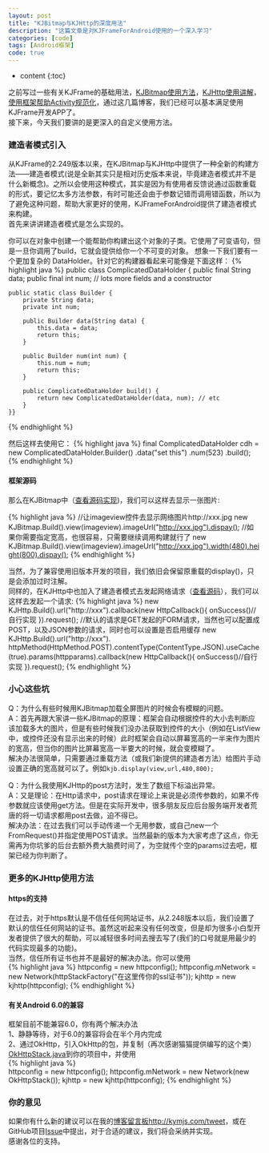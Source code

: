 ```yaml
---
layout: post
title: "KJBitmap与KJHttp的深度用法"
description: "这篇文章是对KJFrameForAndroid使用的一个深入学习"
categories: [code]
tags: [Android框架]
code: true
--- 
```


* content
{:toc}

之前写过一些有关KJFrame的基础用法，[KJBitmap使用方法](http://www.kymjs.com/code/2015/03/25/01/)，[KJHttp使用讲解](http://www.kymjs.com/code/2015/05/12/01/)，[使用框架帮助Activity规范化](http://www.kymjs.com/code/2015/05/10/01/)，通过这几篇博客，我们已经可以基本满足使用KJFrame开发APP了。   
接下来，今天我们要讲的是更深入的自定义使用方法。 

### 建造者模式引入
从KJFrame的2.249版本以来，在KJBitmap与KJHttp中提供了一种全新的构建方法——建造者模式(说是全新其实只是相对历史版本来说，毕竟建造者模式并不是什么新概念)。之所以会使用这种模式，其实是因为有使用者反馈说通过函数重载的形式，要记忆太多方法参数，有时可能还会由于参数记错而调用错函数，所以为了避免这种问题，帮助大家更好的使用，KJFrameForAndroid提供了建造者模式来构建。    
首先来讲讲建造者模式是怎么实现的。

你可以在对象中创建一个能帮助你构建出这个对象的子类。它使用了可变语句，但是一旦你调用了build，它就会提供给你一个不可变的对象。
想象一下我们要有一个更加复杂的 DataHolder。针对它的构建器看起来可能像是下面这样：
{% highlight java %} 
    public class ComplicatedDataHolder {
    public final String data;
    public final int num;
    // lots more fields and a constructor
 
    public static class Builder {
        private String data;
        private int num;
 
        public Builder data(String data) {
            this.data = data;
            return this;
        }
 
        public Builder num(int num) {
            this.num = num;
            return this;
        }
 
        public ComplicatedDataHolder build() {
            return new ComplicatedDataHolder(data, num); // etc
        }  
    }}
{% endhighlight %}

然后这样去使用它：
{% highlight java %} 
    final ComplicatedDataHolder cdh = new ComplicatedDataHolder.Builder()
      .data("set this")
      .num(523)
      .build();
{% endhighlight %}

#### 框架源码
那么在KJBitmap中（[查看源码实现](https://github.com/kymjs/KJFrameForAndroid/blob/master/KJFrame/kjframe/src/main/java/org/kymjs/kjframe/KJBitmap.java))，我们可以这样去显示一张图片:

{% highlight java %} 
    //让imageview控件去显示网络图片http://xxx.jpg
    new KJBitmap.Build().view(imageview).imageUrl("http://xxx.jpg").dispay();
    //如果你需要指定宽高，也很容易，只需要继续调用构建就行了
    new KJBitmap.Build().view(imageview).imageUrl("http://xxx.jpg").width(480).height(800).dispay();
{% endhighlight %}

当然，为了兼容使用旧版本开发的项目，我们依旧会保留原重载的display()，只是会添加过时注解。   
同样的，在KJHttp中也加入了建造者模式去发起网络请求（[查看源码](https://github.com/kymjs/KJFrameForAndroid/blob/master/KJFrame/kjframe/src/main/java/org/kymjs/kjframe/KJHttp.java)），我们可以这样去发起一个请求:
{% highlight java %} 
    new KJHttp.Build().url("http://xxx").callback(new HttpCallback(){
        onSuccess()//自行实现
    }).request();
    //默认的请求是GET发起的FORM请求，当然也可以配置成POST，以及JSON参数的请求，同时也可以设置是否启用缓存
    new KJHttp.Build().url("http://xxx").
    httpMethod(HttpMethod.POST).contentType(ContentType.JSON).useCache(true).params(httpparams).callback(new HttpCallback(){
        onSuccess()//自行实现
    }).request();
{% endhighlight %}

### 小心这些坑
Q：为什么有些时候用KJBitmap加载全屏图片的时候会有模糊的问题。   
A：首先再跟大家讲一些KJBitmap的原理：框架会自动根据控件的大小去判断应该加载多大的图片，但是有些时候我们没办法获取到控件的大小（例如在ListView中，或控件还没有显示出来的时候）此时框架会自动以屏幕宽高的一半来作为图片的宽高，但当你的图片比屏幕宽高一半要大的时候，就会变模糊了。    
解决办法很简单，只需要通过重载方法（或我们新提供的建造者方法）给图片手动设置正确的宽高就可以了。例如```kjb.display(view,url,480,800);```   

Q：为什么我使用KJHttp的post方法时，发生了数组下标溢出异常。    
A：又是理论：在Http请求中，post请求在理论上来说是必须传参数的，如果不传参数就应该使用get方法。但是在实际开发中，很多朋友反应后台服务端开发者荒唐的将一切请求都用post去做，迫不得已。    
解决办法：在过去我们可以手动传递一个无用参数，或自己new一个FromRequest()并指定使用POST请求。当然最新的版本为大家考虑了这点，你无需再为你坑爹的后台去额外费大脑费时间了，为空就传个空的params过去吧，框架已经为你判断了。    

### 更多的KJHttp使用方法

#### https的支持  
在过去，对于https默认是不信任任何网站证书，从2.248版本以后，我们设置了默认的信任任何网站的证书。虽然这听起来没有任何改变，但是却为很多小白型开发者提供了很大的帮助，可以减轻很多时间去搜去写了(我们的口号就是用最少的代码实现最多的功能)。       
当然，信任所有证书也并不是最好的解决办法。你可以使用   
{% highlight java %} 
      httpconfig = new httpconfig();
      httpconfig.mNetwork = new Network(httpStackFactory("在这里传你的ssl证书"));
      kjhttp = new kjhttp(httpconfig);
{% endhighlight %}

#### 有关Android 6.0的兼容   
框架目前不能兼容6.0，你有两个解决办法   
1、静静等待，对于6.0的兼容将会在半个月内完成    
2、通过OkHttp，引入OkHttp的包，并复制（再次感谢猫猫提供编写的这个类）[OkHttpStack.java](http://kymjs.com/resource/OkHttpStack.java)到你的项目中，并使用  
{% highlight java %}  
      httpconfig = new httpconfig();
      httpconfig.mNetwork = new Network(new OkHttpStack());
      kjhttp = new kjhttp(httpconfig);
{% endhighlight %}

### 你的意见
如果你有什么新的建议可以在我的[博客留言板http://kymjs.com/tweet](http://kymjs.com/tweet)，或在GitHub项目[Issue](https://github.com/kymjs/KJFrameForAndroid/issues)中提出，对于合适的建议，我们将会采纳并实现。     
感谢各位的支持。